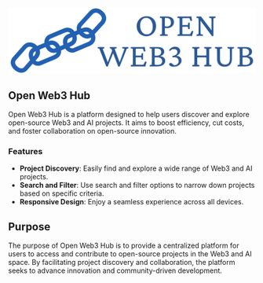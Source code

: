 ![Open Web3 Hub Logo](./public/open-web3-hub-logo.png)

## Open Web3 Hub

Open Web3 Hub is a platform designed to help users discover and explore open-source Web3 and AI projects. It aims to boost efficiency, cut costs, and foster collaboration on open-source innovation.

### Features

- **Project Discovery**: Easily find and explore a wide range of Web3 and AI projects.
- **Search and Filter**: Use search and filter options to narrow down projects based on specific criteria.
- **Responsive Design**: Enjoy a seamless experience across all devices.

## Purpose

The purpose of Open Web3 Hub is to provide a centralized platform for users to access and contribute to open-source projects in the Web3 and AI space. By facilitating project discovery and collaboration, the platform seeks to advance innovation and community-driven development.
